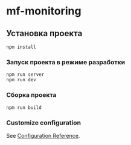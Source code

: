 # mf-monitoring

## Установка проекта
```
npm install
```

### Запуск проекта в режиме разработки
```
npm run server
npm run dev
```

### Сборка проекта
```
npm run build
```

### Customize configuration
See [Configuration Reference](https://cli.vuejs.org/config/).
